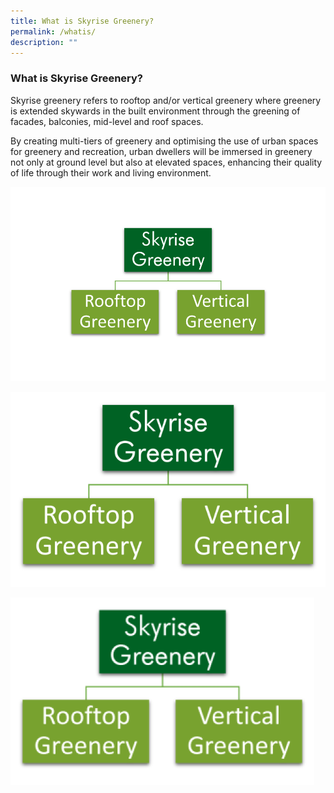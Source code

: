 ```yaml
---
title: What is Skyrise Greenery?
permalink: /whatis/
description: ""
---
```

### What is Skyrise Greenery?

Skyrise greenery refers to rooftop and/or vertical greenery where greenery is extended skywards in the built environment through the greening of facades, balconies, mid-level and roof spaces.

By creating multi-tiers of greenery and optimising the use of urban spaces for greenery and recreation, urban dwellers will be immersed in greenery not only at ground level but also at elevated spaces, enhancing their quality of life through their work and living environment.

![](/images/Graphics/Skyrise%20Greenery%20-%20rooftop%20vertical%20w%20transparent%20600.png)

![](/images/Graphics/Skyrise%20Greenery%20-%20rooftop%20vertical.png)

![](/images/Graphics/Skyrise%20Greenery%20-%20rooftop%20vertical300.png)